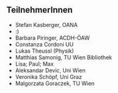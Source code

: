 ## TeilnehmerInnen

* Stefan Kasberger, OANA
* :)
* Barbara Piringer, ACDH-ÖAW
* Constanza Cordoni UU
* Lukas Theussl (Physik)
* Matthias Samonig, TU Wien Bibliothek
* Lisa; Paul; Max
* Aleksandar Devic, Uni Wien
* Veronika Schöpf, Uni Graz
* Malgorzata Goraczek, TU Wien 


